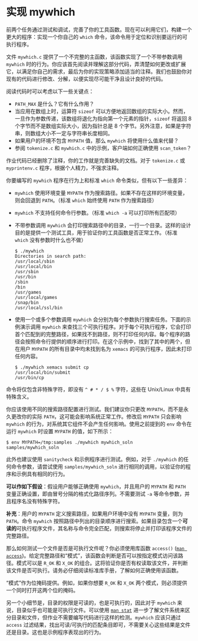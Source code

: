 # 实现 mywhich

前两个任务通过测试和调试，完善了你的工具函数。现在可以利用它们，构建一个更大的程序：实现一个你自己的 `which` 命令，该命令用于定位和识别要运行的可执行程序。

文件 `mywhich.c` 提供了一个不完整的主函数，该函数实现了一个不带参数调用 `mywhich` 时的行为。你应该首先阅读并理解这部分代码，弄清楚如何更改或扩展它，以满足你自己的需求，最后为你的实现策略添加适当的注释。我们也鼓励你对现有的代码进行修改、分解，以便实现尽可能干净且设计良好的代码。

阅读代码时可以考虑以下一些关键点：

- `PATH_MAX` 是什么？它有什么作用？
- 当应用在数组上时，运算符 `sizeof` 可以方便地返回数组的实际大小。然而，一旦作为参数传递，该数组将退化为指向第一个元素的指针，`sizeof` 将返回 8 个字节而不是数组实际大小，因为指针总是 8 个字节。另外注意，如果是字符串，则数组大小不一定与字符串长度相同。
- 如果用户的环境不包含 `MYPATH` 值，那么 `mywhich` 将使用什么值来代替？
- 参阅 `tokenize.c` 和 `mywhich.c` 中的示例，客户端如何正确使用 `scan_token`？

作业代码已经删除了注释，你的工作就是完善缺失的文档。对于 `tokenize.c` 或 `myprintenv.c` 程序，根据个人精力，不强求注释。

你要编写的 `mywhich` 程序在行为上和标准 `which` 命令类似，但有以下一些差异：

- `mywhich` 使用环境变量 `MYPATH` 作为搜索路径。如果不存在这样的环境变量，则会回退到 `PATH`。（标准 `which` 始终使用 `PATH` 作为搜索路径）
- `mywhich` 不支持任何命令行参数。（标准 `which -a` 可以打印所有匹配项）
- 不带参数调用 `mywhich` 会打印搜索路径中的目录，一行一个目录。这样的设计目的是提供一个测试工具，用于验证你的工具函数是否正常工作。（标准 `which` 没有参数时什么也不做）
  
	```Shell
	$ ./mywhich
	Directories in search path:
	/usr/local/sbin
	/usr/local/bin
	/usr/sbin
	/usr/bin
	/sbin
	/bin
	/usr/games
	/usr/local/games
	/snap/bin
	/usr/local/ssl/bin  
	```
- 使用一个或多个参数调用 `mywhich` 会分别为每个参数执行搜索任务。下面的示例演示调用 `mywhich` 来查找三个可执行程序。对于每个可执行程序，它会打印首个匹配到的完整路径，如果找不到路径，则不打印任何内容。每个程序的路径会按照命令行提供的顺序进行打印。在这个示例中，找到了其中的两个，但在用户 `MYPATH` 的所有目录中均未找到名为 `xemacs` 的可执行程序，因此未打印任何内容。
  
  ```Shell
  $ ./mywhich xemacs submit cp
  /usr/local/bin/submit
  /usr/bin/cp
  ```

命令将仅包含非特殊字符，即没有 `^ # * / $ %` 字符，这些在 Unix/Linux 中具有特殊含义。

你应该使用不同的搜索路径配置进行测试。我们建议你只更改 `MYPATH`，而不是永久更改你的实际 `PATH`，这可能会影响系统正常工作。修改后 `MYPATH` 只会影响 `mywhich` 的行为，对系统其它组件不会产生任何影响。使用之前提到的 `env` 命令在运行 `mywhich` 时设置 `MYPATH` 的值，如下所示：

```Shell
$ env MYPATH=/tmp:samples ./mywhich mywhich_soln
samples/mywhich_soln
```

此外也建议使用 `sanitycheck` 和示例程序进行测试。例如，对于 `./mywhich` 的任何命令参数，请尝试使用 `samples/mywhich_soln` 进行相同的调用，以验证你的程序和示例具有相同的行为。

**可以作如下假设**：假设用户能够正确使用 `mywhich`，并且用户的 `MYPATH` 和 `PATH` 变量正确设置，即由冒号分隔的格式化路径序列。不需要测试 `-a` 等命令参数，并且程序名没有特殊字符。

**补充**：用户的 `MYPATH` 定义搜索路径，如果用户环境中没有 `MYPATH` 变量，则为 `PATH`。命令 `mywhich` 按照路径中列出的目录顺序进行搜索。如果目录包含一个**可读的**可执行程序文件，其名称与命令完全匹配，则搜索将停止并打印该程序文件的完整路径。

那么如何测试一个文件是否是可执行文件呢？你必须使用库函数 `access()` ([`man access`](https://www.man7.org/linux/man-pages/man2/access.2.html))。给定完整路径和“模式”，该函数会判断是否可以按指定模式访问该路径。模式可以是 `R_OK` 和 `X_OK` 的组合。这将验证你是否有权读取该文件，并判断该文件是否可执行。请务必仔细阅读标准库手册，了解如何正确使用该函数。

“模式”作为位掩码提供。例如，如果你想要 `R_OK` 和 `X_OK` 两个模式，则必须提供一个同时打开这两个位的掩码。

另一个小细节是，目录的权限是可读的，也是可执行的，因此对于 `mywhich` 来说，目录似乎也可能是可执行文件。可以使用 [`man stat`](https://www.man7.org/linux/man-pages/man2/stat.2.html) 进一步了解文件系统来区分目录和文件，但作业不需要编写代码进行这样的检测。`mywhich` 应该只通过 `access` 过滤结果，找出可读/可执行的匹配条目即可，不需要关心这些结果是文件还是目录。这也是示例程序表现出的行为。
